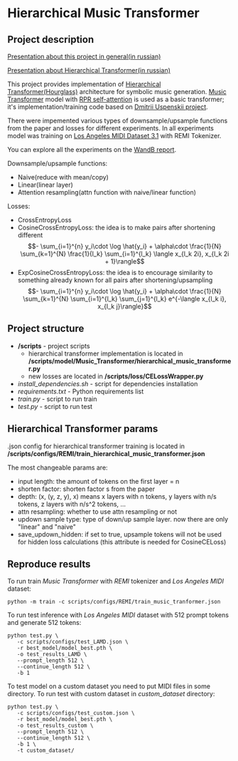 # Hierarchical Music Transformer 

## Project description

[Presentation about this project in general(in russian)](https://docs.google.com/presentation/d/1VHXYBQ_0hllOIsx__vtl1KVxg13-n1NKNoh-QT1Fy_0/edit?usp=sharing)

[Presentation about Hierarchical Transformer(in russian)](https://docs.google.com/presentation/d/1DcA-sDbcwSP1stT-Zc5jt3T3nxezFi2h3lZkY3_SvwM/edit?usp=sharing)

This project provides implementation of [Hierarchical Transformer(Hourglass)](https://arxiv.org/pdf/2110.13711) architecture for symbolic music generation. [Music Transformer](https://arxiv.org/pdf/1809.04281) model with [RPR self-attention](https://arxiv.org/pdf/1803.02155) is used as a basic transformer; it's implementation/training code based on [Dmitrii Uspenskii project](https://github.com/wwwwwert/Neuromusic). <br />

There were impemented various types of downsample/upsample functions from the paper and losses for different experiments. In all experiments model was training on [Los Angeles MIDI Dataset 3.1](https://github.com/asigalov61/Los-Angeles-MIDI-Dataset) with REMI Tokenizer. <br />

You can explore all the experiments on the [WandB report](https://api.wandb.ai/links/glinkamusic-ai/q9cq3gfg).

Downsample/upsample functions:
- Naive(reduce with mean/copy)
- Linear(linear layer)
- Attention resampling(attn function with naive/linear function)

Losses:
- CrossEntropyLoss
- CosineCrossEntropyLoss: the idea is to make pairs after shortening different $$- \sum_{i=1}^{n} y_i\cdot \log \hat{y_i} + \alpha\cdot \frac{1}{N} \sum_{k=1}^{N} \frac{1}{l_k} \sum_{i=1}^{l_k} \langle x_{l_k 2i}, x_{l_k 2i + 1}\rangle$$
- ExpCosineCrossEntropyLoss: the idea is to encourage similarity to something already known for all pairs after shortening/upsampling $$- \sum_{i=1}^{n} y_i\cdot \log \hat{y_i} + \alpha\cdot \frac{1}{N} \sum_{k=1}^{N} \sum_{i=1}^{l_k} \sum_{j=1}^{l_k} e^{-\langle x_{l_k i}, x_{l_k j}\rangle}$$

## Project structure
- **/scripts** - project scripts
     - hierarchical transformer implementation is located in **/scripts/model/Music_Transformer/hierarchical_music_transformer.py**
     - new losses are located in **/scripts/loss/CELossWrapper.py**
- _install_dependencies.sh_ - script for dependencies installation
- _requirements.txt_ - Python requirements list
- _train.py_ - script to run train
- _test.py_ - script to run test

## Hierarchical Transformer params
.json config for hierarchical transformer training is located in **/scripts/configs/REMI/train_hierarchical_music_transformer.json**

The most changeable params are:
- input length: the amount of tokens on the first layer = n
- shorten factor: shorten factor s from the paper
- depth: (x, (y, z, y), x) means x layers with n tokens, y layers with n/s tokens, z layers with n/s^2 tokens, ...
- attn resampling: whether to use attn resampling or not
- updown sample type: type of down/up sample layer. now there are only "linear" and "naive"
- save_updown_hidden: if set to true, upsample tokens will not be used for hidden loss calculations (this attribute is needed for CosineCELoss)

## Reproduce results
To run train _Music Transformer_ with _REMI_ tokenizer and _Los Angeles MIDI_ dataset:
```shell
python -m train -c scripts/configs/REMI/train_music_tranformer.json
```

To run test inference with _Los Angeles MIDI_ dataset with 512 prompt tokens and generate 512 tokens:
```
python test.py \
   -c scripts/configs/test_LAMD.json \
   -r best_model/model_best.pth \
   -o test_results_LAMD \
   --prompt_length 512 \
   --continue_length 512 \
   -b 1
```

To test model on a custom dataset you need to put MIDI files in some directory.
To run test with custom dataset in _custom_dataset_ directory:
```
python test.py \
   -c scripts/configs/test_custom.json \
   -r best_model/model_best.pth \
   -o test_results_custom \
   --prompt_length 512 \
   --continue_length 512 \
   -b 1 \
   -t custom_dataset/
```
